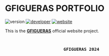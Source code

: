 # GFIGUERAS PORTFOLIO

![version](https://img.shields.io/badge/version-0.0.1-magenta?style=for-the-badge)
[![developer](https://img.shields.io/badge/developed-GYCoding-purple?style=for-the-badge)](https://github.com/Gfigueras03)
[![website](https://img.shields.io/badge/Web-gycoding-magenta?style=for-the-badge)](https://gfigueras.com)

This is the **[GFIGUERAS](https://gfigueras.com)** official website project.

<br>

<pre align="center"><b>GFIGUERAS 2024</b></pre>
